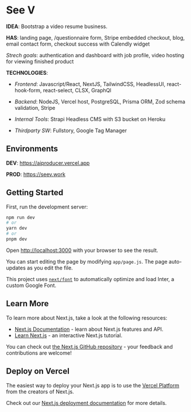 # See V

**IDEA**: Bootstrap a video resume business.

**HAS**: landing page, /questionnaire form, Stripe embedded checkout, blog, email contact form, checkout success with Calendly widget

*Strech goals*: authentication and dashboard with job profile, video hosting for viewing finished product

**TECHNOLOGIES**: 

* *Frontend*: Javascript/React, NextJS, TailwindCSS, HeadlessUI, react-hook-form, react-select, CLSX, GraphQl

* *Backend*: NodeJS, Vercel host, PostgreSQL, Prisma ORM, Zod schema validation, Stripe

* *Internal Tools*: Strapi Headless CMS with S3 bucket on Heroku

* *Thirdparty SW*: Fullstory, Google Tag Manager

## Environments

**DEV**: https://aiproducer.vercel.app

**PROD**: https://seev.work

## Getting Started

First, run the development server:

```bash
npm run dev
# or
yarn dev
# or
pnpm dev
```

Open [http://localhost:3000](http://localhost:3000) with your browser to see the result.

You can start editing the page by modifying `app/page.js`. The page auto-updates as you edit the file.

This project uses [`next/font`](https://nextjs.org/docs/basic-features/font-optimization) to automatically optimize and load Inter, a custom Google Font.

## Learn More

To learn more about Next.js, take a look at the following resources:

- [Next.js Documentation](https://nextjs.org/docs) - learn about Next.js features and API.
- [Learn Next.js](https://nextjs.org/learn) - an interactive Next.js tutorial.

You can check out [the Next.js GitHub repository](https://github.com/vercel/next.js/) - your feedback and contributions are welcome!

## Deploy on Vercel

The easiest way to deploy your Next.js app is to use the [Vercel Platform](https://vercel.com/new?utm_medium=default-template&filter=next.js&utm_source=create-next-app&utm_campaign=create-next-app-readme) from the creators of Next.js.

Check out our [Next.js deployment documentation](https://nextjs.org/docs/deployment) for more details.
